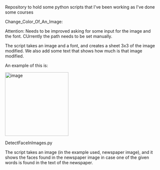 Repository to hold some python scripts that I've been working as I've done some courses 

Change_Color_Of_An_Image:

Attention: Needs to be improved asking for some input for the image and the font. CUrrently the path needs to be set manually.

The script takes an image and a font, and creates a sheet 3x3 of the image modified. We also add some text that shows how much is that image modified.

An example of this is:

<img width="209" alt="image" src="https://github.com/jaumeVallsBota/Python_scripts/assets/150121531/c1d1e9b1-7994-408e-a22e-7b77c7422d72">


DetectFaceInImages.py

The script takes an image (in the example used, newspaper image), and it shows the faces found in the newspaper image in case one of the given words is found in the text of the newspaper.
